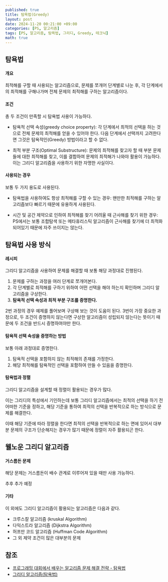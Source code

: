 ```yaml
---
published: true
title: 탐욕법(Greedy)
layout: post
date: 2024-11-20 00:21:00 +09:00
categories: [PS, 알고리즘]
tags: [PS, 알고리즘, 탐욕법, 그리디, Greedy, 테크닉]
math: true
---
```


## **탐욕법** ##

#### **개요** ####
최적해를 구할 때 사용되는 알고리즘으로,
문제를 쪼개어 단계별로 나눈 후, 각 단계에서의 최적해를 구해나가며 전체 문제의 최적해를 구하는 알고리즘이다.

#### **조건** ####
총 두 조건이 만족할 시 탐욕법 사용이 가능하다.

- 탐욕적 선택 속성(greedy choice property):
  각 단계에서 최적의 선택을 하는 것으로 전체 문제의 최적해를 얻을 수 있어야 한다.
  다음 단계에서 선택까지 고려한다면 그것은 탐욕적인(Greedy) 방법이라고 할 수 없다.
 
- 최적 부분 구조(Optimal Substructure):
  문제의 최적해를 찾고자 할 때 부분 문제들에 대한 최적해를 찾고, 이를 결합하여 문제의 최적해가 나와야 활용이 가능하다.
  이는 그리디 알고리즘을 사용하기 위한 자명한 사실이다.

#### **사용되는 경우** ####
보통 두 가지 용도로 사용된다.

- 탐욕법을 사용하여도 항상 최적해를 구할 수 있는 경우:
  왠만한 최적해를 구하는 알고리즘보다 빠르기 때문에 유용하게 사용된다.

- 시간 및 공간 제약으로 인하여 최적해를 찾기 어려울 때 근사해를 찾기 위한 경우:
  PS에서는 보통 조합탐색 또는 메타휴리스틱 알고리즘이 근사해를 찾기에 더 최적화 되어있기 때문에 자주 쓰이지는 않는다.

## **탐욕법 사용 방식** ##

#### **레시피** ####
그리디 알고리즘을 사용하여 문제를 해결할 때 보통 해당 과정대로 진행된다.

1. 문제를 구하는 과정을 여러 단계로 쪼개어본다.
2. 각 단계별로 최적해를 구하기 위하여 어떤 선택을 해야 하는지 확인하며 그리디 알고리즘을 구상한다.
3. **탐욕적 선택 속성과 최적 부분 구조를 증명한다.**

2번 과정의 경우 예제를 풀어보며 구상해 보는 것이 도움이 된다.
3번이 가장 중요한 과정으로, 두 조건이 증명하지 않는다면 구상한 알고리즘이 성립되지 않는다는 뜻이기 때문에 두 조건을 반드시 증명하여야만 한다.

#### **탐욕적 선택 속성을 증명하는 방법** ####
보통 아래 과정대로 증명한다.

1. 탐욕적 선택을 포함하지 않는 최적해의 존재를 가정한다.
2. 해당 최적해를 탐욕적인 선택을 포함하여 만들 수 있음을 증명한다.

#### **탐욕법과 정렬** ####
그리디 알고리즘을 설계할 때 정렬이 활용되는 경우가 많다.

이는 그리디의 특성에서 기인하는데 
보통 그리디 알고리즘에서는 최적의 선택을 하기 전 어떠한 기준을 정하고, 
해당 기준을 통하여 최적의 선택을 반복적으로 하는 방식으로 문제를 해결한다.

이때 해당 기준에 따라 정렬을 한다면 최적의 선택을 반복적으로 하는 면에 있어서
대부분 문제의 구조가 단순해지는 경우가 많기 때문에 정렬이 자주 활용되곤 한다.

## **웰노운 그리디 알고리즘** ##

#### **거스름돈 문제** ####
해당 문제는 거스름돈이 배수 관계로 이루어져 있을 때만 사용 가능하다.

추후 추가 예정

#### **기타** ####
이 외에도 그리디 알고리즘이 활용되는 알고리즘은 다음과 같다.

- 크루스칼 알고리즘 (kruskal Algorithm)
- 다익스트라 알고리즘 (Dijkstra Algorithm)
- 허프만 코드 알고리즘 (Huffman Code Algorithm)
- 그 외 제약 조건이 많은 대부분의 문제

## **참조** ##
- [프로그래밍 대회에서 배우는 알고리즘 문제 해결 전략 - 탐욕법](https://product.kyobobook.co.kr/detail/S000001032946)
- [그리디 알고리즘(탐욕법)](https://ghi512.tistory.com/115)
